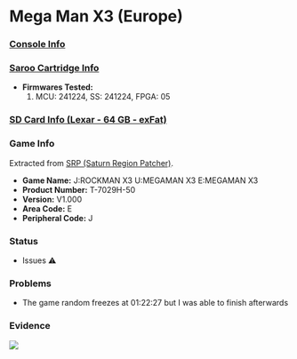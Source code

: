 # Mega Man X3 (Europe)

### [Console Info](../../../../Info/Consoles/VA13/README.md)

### [Saroo Cartridge Info](../../../../Info/Cartridges/GuangzhouSanStarOnlineShop/1.6/README.md)

- <b>Firmwares Tested:</b>
  1. MCU: 241224, SS: 241224, FPGA: 05

### [SD Card Info (Lexar - 64 GB - exFat)](../../../../Info/SdCards/Lexar/64GB/exfat/README.md)

### Game Info

Extracted from [SRP (Saturn Region Patcher)](https://segaxtreme.net/resources/saturn-region-patcher.81/download).

- <b>Game Name:</b> J:ROCKMAN X3 U:MEGAMAN X3 E:MEGAMAN X3
- <b>Product Number:</b> T-7029H-50
- <b>Version:</b> V1.000
- <b>Area Code:</b> E
- <b>Peripheral Code:</b> J

### Status

- Issues :warning:

### Problems

- The game random freezes at 01:22:27 but I was able to finish afterwards

### Evidence

[![](https://img.youtube.com/vi/buqnS9zsv_4/0.jpg)](https://www.youtube.com/watch?v=buqnS9zsv_4)
